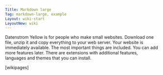 ```yaml
---
Title: Markdown large
Tag: markdown-large, example
Layout: wiki-start
LayoutNew: wiki
---
```

Datenstrom Yellow is for people who make small websites. Download one file, unzip it and copy everything to your web server. Your website is immediately available. The most important things are included. You can add more features later. There are extensions with additional features, languages and themes that you can install. 

[wikipages]
